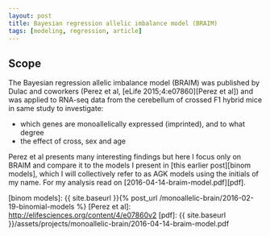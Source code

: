 ```yaml
---
layout: post
title: Bayesian regression allelic imbalance model (BRAIM)
tags: [modeling, regression, article]
---
```


## Scope

The Bayesian regression allelic imbalance model (BRAIM) was published by Dulac and coworkers (Perez et al, [eLife 2015;4:e07860][Perez et al]) and was applied to RNA-seq data from the cerebellum of crossed F1 hybrid mice in same study to investigate:

* which genes are monoallelically expressed (imprinted), and to what degree
* the effect of cross, sex and age

Perez et al presents many interesting findings but here I focus only on BRAIM and compare it to the models I present in [this earlier post][binom models], which I will collectively refer to as AGK models using the initials of my name.  For my analysis read on [2016-04-14-braim-model.pdf][pdf].

[binom models]: {{ site.baseurl }}{% post_url /monoallelic-brain/2016-02-19-binomial-models %}
[Perez et al]: http://elifesciences.org/content/4/e07860v2
[pdf]: {{ site.baseurl }}/assets/projects/monoallelic-brain/2016-04-14-braim-model.pdf
